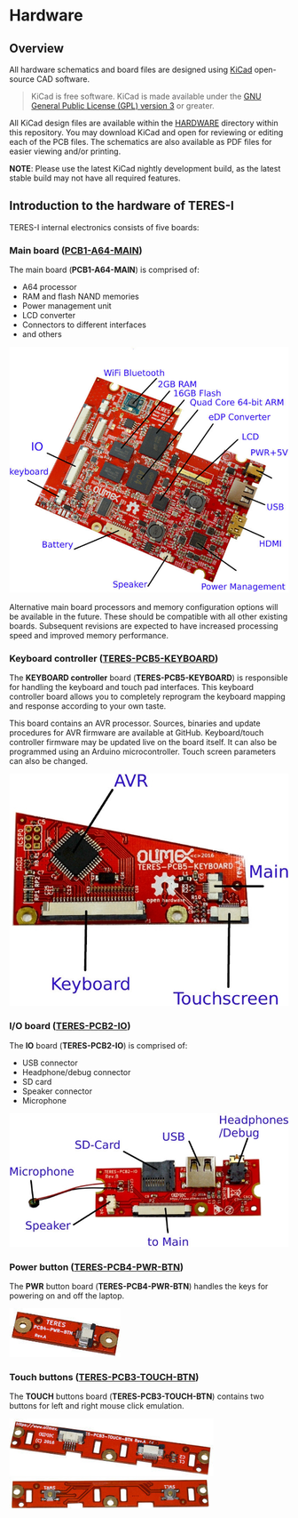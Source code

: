 # Hardware

## Overview

All hardware schematics and board files are designed using [KiCad](http://kicad-pcb.org) open-source CAD software.

> KiCad is free software. KiCad is made available under the [GNU General Public License (GPL) version 3](https://www.gnu.org/licenses/gpl-3.0.en.html) or greater.

All KiCad design files are available within the [HARDWARE](HARDWARE) directory within this repository.
You may download KiCad and open for reviewing or editing each of the PCB files.
The schematics are also available as PDF files for easier viewing and/or printing.

**NOTE**: Please use the latest KiCad nightly development build, as the latest stable build may not have all required features.

## Introduction to the hardware of TERES-I

TERES-I internal electronics consists of five boards:

### Main board ([PCB1-A64-MAIN](A64-TERES/TERES-PCB1-A64-MAIN))

The main board (**PCB1-A64-MAIN**) is comprised of:

* A64 processor
* RAM and flash NAND memories
* Power management unit
* LCD converter
* Connectors to different interfaces
* and others

![Main Board with Labels](../doc/images/TERES-I/hardware/PCB-A64-MAIN-labeled.jpg "Main Board with Labels")

Alternative main board processors and memory configuration options will be available in the future.
These should be compatible with all other existing boards.
Subsequent revisions are expected to have increased processing speed and improved memory performance.

### Keyboard controller ([TERES-PCB5-KEYBOARD](A64-TERES/TERES-PCB5-KEYBOARD))

The **KEYBOARD controller** board (**TERES-PCB5-KEYBOARD**) is responsible for handling the keyboard and touch pad interfaces.
This keyboard controller board allows you to completely reprogram the keyboard mapping and response according to your own taste.

This board contains an AVR processor.
Sources, binaries and update procedures for AVR firmware are available at GitHub.
Keyboard/touch controller firmware may be updated live on the board itself.
It can also be programmed using an Arduino microcontroller.
Touch screen parameters can also be changed.

![Keyboard PCB with Labels](../doc/images/TERES-I/hardware/TERES-PCB5-KEYBOARD-labeled.jpg "Keyboard PCB with Labels")

### I/O board ([TERES-PCB2-IO](A64-TERES/TERES-PCB2-IO))

The **IO** board (**TERES-PCB2-IO**) is comprised of:

- USB connector
- Headphone/debug connector
- SD card
- Speaker connector
- Microphone

![Power Button PCB with Labels](../doc/images/TERES-I/hardware/TERES-PCB2-IO-labeled.jpg "Power Button PCB with Labels")

### Power button ([TERES-PCB4-PWR-BTN](A64-TERES/TERES-PCB4-PWR-BTN))

The **PWR** button board (**TERES-PCB4-PWR-BTN**) handles the keys for powering on and off the laptop.

![Power Button PCB](../doc/images/TERES-I/hardware/076.jpg "Power Button PCB")

### Touch buttons ([TERES-PCB3-TOUCH-BTN](A64-TERES/TERES-PCB3-TOUCH-BTN))

The **TOUCH** buttons board (**TERES-PCB3-TOUCH-BTN**) contains two buttons for left and right mouse click emulation.

![Touch Button PCB - Front](../doc/images/TERES-I/hardware/066.jpg "Touch Button PCB - Front")
![Touch Button PCB - Rear](../doc/images/TERES-I/hardware/065.jpg "Touch Button PCB - Rear")

